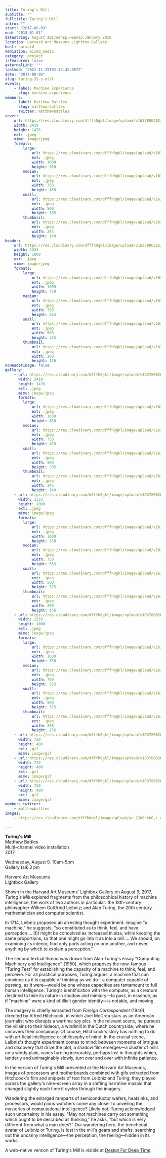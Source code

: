 ```yaml
---
title: Turing’s Mill
subtitle: ""
fulltitle: Turing’s Mill
intro: ""
start: "2017-08-09"
end: "2018-01-01"
datestring: August 2017&ensp;–&ensp;January 2018
location: Harvard Art Museums Lightbox Gallery
host: harvard
mediation: mixed_media
category: project
isFeatured: false
externalLink: ""
lastmod: "2021-11-25T02:12:42.957Z"
date: "2017-08-09"
slug: turing-39-s-mill
events:
    - label: Machine Experience
      slug: machine-experience
members:
    - label: Matthew Battles
      slug: matthew-battles
      twitter: matthewbattles
cover:
    url: https://res.cloudinary.com/dfffh0gkl/image/upload/v1637806262/turingsmill1_5490115f65.jpg
    width: 2419
    height: 1476
    ext: .jpeg
    mime: image/jpeg
    formats:
        large:
            url: https://res.cloudinary.com/dfffh0gkl/image/upload/v1637806263/large_turingsmill1_5490115f65.jpg
            ext: .jpeg
            width: 1000
            height: 610
        medium:
            url: https://res.cloudinary.com/dfffh0gkl/image/upload/v1637806263/medium_turingsmill1_5490115f65.jpg
            ext: .jpeg
            width: 750
            height: 458
        small:
            url: https://res.cloudinary.com/dfffh0gkl/image/upload/v1637806264/small_turingsmill1_5490115f65.jpg
            ext: .jpeg
            width: 500
            height: 305
        thumbnail:
            url: https://res.cloudinary.com/dfffh0gkl/image/upload/v1637806263/thumbnail_turingsmill1_5490115f65.jpg
            ext: .jpeg
            width: 245
            height: 149
header:
    url: https://res.cloudinary.com/dfffh0gkl/image/upload/v1637806262/turingsmill3_e5f58e2559.jpg
    width: 1333
    height: 1000
    ext: .jpeg
    mime: image/jpeg
    formats:
        large:
            url: https://res.cloudinary.com/dfffh0gkl/image/upload/v1637806263/large_turingsmill3_e5f58e2559.jpg
            ext: .jpeg
            width: 1000
            height: 750
        medium:
            url: https://res.cloudinary.com/dfffh0gkl/image/upload/v1637806263/medium_turingsmill3_e5f58e2559.jpg
            ext: .jpeg
            width: 750
            height: 563
        small:
            url: https://res.cloudinary.com/dfffh0gkl/image/upload/v1637806263/small_turingsmill3_e5f58e2559.jpg
            ext: .jpeg
            width: 500
            height: 375
        thumbnail:
            url: https://res.cloudinary.com/dfffh0gkl/image/upload/v1637806262/thumbnail_turingsmill3_e5f58e2559.jpg
            ext: .jpeg
            width: 208
            height: 156
noHeaderImage: false
gallery:
    - url: https://res.cloudinary.com/dfffh0gkl/image/upload/v1637806262/turingsmill1_5490115f65.jpg
      width: 2419
      height: 1476
      ext: .jpeg
      mime: image/jpeg
      formats:
        large:
            url: https://res.cloudinary.com/dfffh0gkl/image/upload/v1637806263/large_turingsmill1_5490115f65.jpg
            ext: .jpeg
            width: 1000
            height: 610
        medium:
            url: https://res.cloudinary.com/dfffh0gkl/image/upload/v1637806263/medium_turingsmill1_5490115f65.jpg
            ext: .jpeg
            width: 750
            height: 458
        small:
            url: https://res.cloudinary.com/dfffh0gkl/image/upload/v1637806264/small_turingsmill1_5490115f65.jpg
            ext: .jpeg
            width: 500
            height: 305
        thumbnail:
            url: https://res.cloudinary.com/dfffh0gkl/image/upload/v1637806263/thumbnail_turingsmill1_5490115f65.jpg
            ext: .jpeg
            width: 245
            height: 149
    - url: https://res.cloudinary.com/dfffh0gkl/image/upload/v1637806262/turingsmill2_4a225b1207.jpg
      width: 1333
      height: 1000
      ext: .jpeg
      mime: image/jpeg
      formats:
        large:
            url: https://res.cloudinary.com/dfffh0gkl/image/upload/v1637806263/large_turingsmill2_4a225b1207.jpg
            ext: .jpeg
            width: 1000
            height: 750
        medium:
            url: https://res.cloudinary.com/dfffh0gkl/image/upload/v1637806263/medium_turingsmill2_4a225b1207.jpg
            ext: .jpeg
            width: 750
            height: 563
        small:
            url: https://res.cloudinary.com/dfffh0gkl/image/upload/v1637806263/small_turingsmill2_4a225b1207.jpg
            ext: .jpeg
            width: 500
            height: 375
        thumbnail:
            url: https://res.cloudinary.com/dfffh0gkl/image/upload/v1637806262/thumbnail_turingsmill2_4a225b1207.jpg
            ext: .jpeg
            width: 208
            height: 156
    - url: https://res.cloudinary.com/dfffh0gkl/image/upload/v1637806262/turingsmill3_e5f58e2559.jpg
      width: 1333
      height: 1000
      ext: .jpeg
      mime: image/jpeg
      formats:
        large:
            url: https://res.cloudinary.com/dfffh0gkl/image/upload/v1637806263/large_turingsmill3_e5f58e2559.jpg
            ext: .jpeg
            width: 1000
            height: 750
        medium:
            url: https://res.cloudinary.com/dfffh0gkl/image/upload/v1637806263/medium_turingsmill3_e5f58e2559.jpg
            ext: .jpeg
            width: 750
            height: 563
        small:
            url: https://res.cloudinary.com/dfffh0gkl/image/upload/v1637806263/small_turingsmill3_e5f58e2559.jpg
            ext: .jpeg
            width: 500
            height: 375
        thumbnail:
            url: https://res.cloudinary.com/dfffh0gkl/image/upload/v1637806262/thumbnail_turingsmill3_e5f58e2559.jpg
            ext: .jpeg
            width: 208
            height: 156
    - url: https://res.cloudinary.com/dfffh0gkl/image/upload/v1637806262/turingsmill4_314f6da130.gif
      width: 720
      height: 480
      ext: .gif
      mime: image/gif
    - url: https://res.cloudinary.com/dfffh0gkl/image/upload/v1637806262/turingsmill5_e8f74bc193.gif
      width: 720
      height: 480
      ext: .gif
      mime: image/gif
    - url: https://res.cloudinary.com/dfffh0gkl/image/upload/v1637806263/turingsmill3_0f7b80d6a6.gif
      width: 720
      height: 480
      ext: .gif
      mime: image/gif
members_twitter:
    - matthewbattles
images:
    - https://res.cloudinary.com/dfffh0gkl/image/upload/ar_1200:600,c_crop/c_limit,h_1200,w_600/v1637806262/turingsmill3_e5f58e2559.jpg

---
```

**Turing's Mill**
<br />Matthew Battles
<br />Multi-channel video installation
<br />2017

Wednesday, August 9, 10am-5pm
<br />Gallery talk 3 pm

Harvard Art Museums
<br />Lightbox Gallery

Shown in the Harvard Art Museums' Lightbox Gallery on August 9, 2017, <em>Turing's Mill</em> explored fragments from the philosophical history of machine intelligence, the work of two authors in particular: the 18th-century philosopher Wilhem Gottfried Leibniz; and Alan Turing, the 20th century mathematician and computer scientist. 

In 1714, Leibniz proposed an arresting thought experiment: imagine "a machine," he suggests, "so constituted as to think, feel, and have perception…. [I]t might be conceived as increased in size, while keeping the same proportions, so that one might go into it as into a mill…. We should, on examining its interior, find only parts acting on one another, and never anything by which to explain a perception." 

The second textual thread was drawn from Alan Turing's essay "Computing Machinery and Intelligence" (1950), which proposes the now-famous "Turing Test" for establishing the capacity of a machine to think, feel, and perceive. For all practical purposes, Turing argues, a machine that can convince us it is capable of thinking as we do—a computer capable of <em>passing</em>, as it were—would be one whose capacities are tantamount to full human intelligence. Turing's identification with the computer, as a creature destined to hide its nature in shadow and mimicry—to pass, in essence, as if "machine" were a kind of illicit gender identity—is notable, and moving. 

The imagery is chiefly extracted from <em>Foreign Correspondent</em> (1940), directed by Alfred Hitchcock, in which Joel McCrea stars as an American journalist who disrupts a wartime spy plot. In the relevant scene, he pursues the villains to their hideout, a windmill in the Dutch countryside, where he uncovers their conspiracy. Of course, Hitchcock's story has nothing to do with artificial intelligence or philosophy of mind. In the crucial scene, Leibniz's thought experiment comes to mind: between moments of intrigue and discovery that drive the plot, a shadow film emerges—a cluster of mills on a windy plain, vanes turning inexorably, perhaps lost in thoughts which, tenderly and unimaginably slowly, turn over and over with infinite patience. 

In the version of Turing's Mill presented at the Harvard Art Museums, images of processors and motherboards combined with gifs extracted from Hitchcock's film and snippets of text from Leibniz and Turing; they played across the gallery's nine-screen array in a shifting narrative mosaic that changed slightly each time it cycles through the imagery.

Wandering the enlarged ramparts of semiconductor wafers, heatsinks, and processors, would pious watchers come any closer to unveiling the mysteries of computational intelligence? Likely not; Turing acknowledged such uncertainty in his essay. "May not machines carry out something which ought to be described as thinking," he asks, "but which is very different from what a man does?" Our wandering hero, the trenchcoat avatar of Leibniz or Turing, is lost in the mill's gears and shafts, searching out the uncanny intelligence—the perception, the feeling—hidden in its works.

A web-native version of Turing's Mill is visible at [Design For Deep Time](http://designfordeeptime.org/turingsmill).
